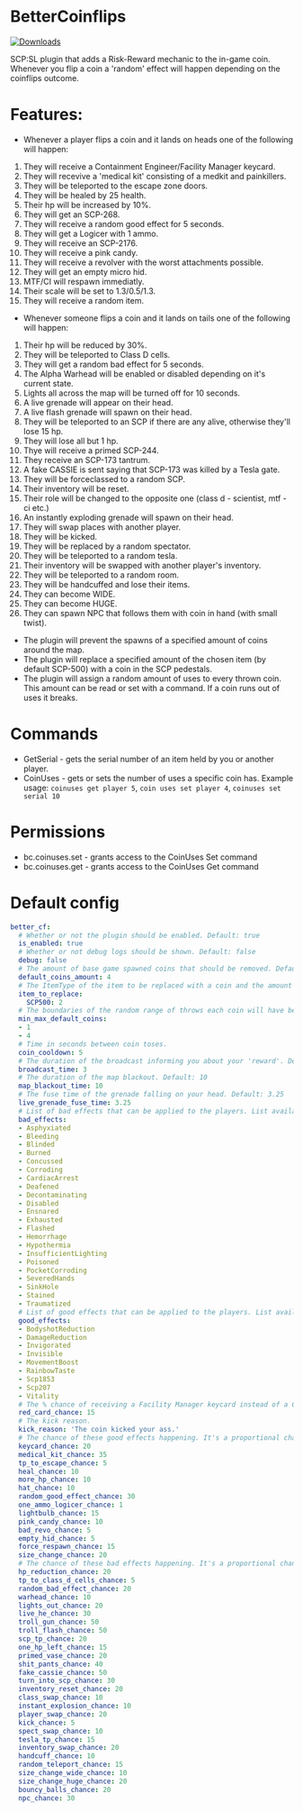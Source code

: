 # BetterCoinflips
<a href="https://github.com/Mikihero/BetterCoinflips/releases"><img src="https://img.shields.io/github/downloads/Mikihero/BetterCoinflips/total?label=Downloads" alt="Downloads"></a>  
  
SCP:SL plugin that adds a Risk-Reward mechanic to the in-game coin. Whenever you flip a coin a 'random' effect will happen depending on the coinflips outcome.

# Features:

- Whenever a player flips a coin and it lands on heads one of the following will happen:  
 1. They will receive a Containment Engineer/Facility Manager keycard.  
 2. They will recevive a 'medical kit' consisting of a medkit and painkillers.
 3. They will be teleported to the escape zone doors.  
 4. They will be healed by 25 health.
 5. Their hp will be increased by 10%.
 6. They will get an SCP-268.
 7. They will receive a random good effect for 5 seconds.
 8. They will get a Logicer with 1 ammo.  
 9. They will receive an SCP-2176. 
 10. They will receive a pink candy. 
 11. They will receive a revolver with the worst attachments possible. 
 12. They will get an empty micro hid.
 13. MTF/CI will respawn immediatly.
 14. Their scale will be set to 1.3/0.5/1.3.
 15. They will receive a random item.

- Whenever someone flips a coin and it lands on tails one of the following will happen:  
 1. Their hp will be reduced by 30%.  
 2. They will be teleported to Class D cells.  
 3. They will get a random bad effect for 5 seconds.  
 4. The Alpha Warhead will be enabled or disabled depending on it's current state.  
 5. Lights all across the map will be turned off for 10 seconds.  
 6. A live grenade will appear on their head.
 7. A live flash grenade will spawn on their head.
 8. They will be teleported to an SCP if there are any alive, otherwise they'll lose 15 hp.
 9. They will lose all but 1 hp.
 10. Thye will receive a primed SCP-244.
 11. They receive an SCP-173 tantrum.
 12. A fake CASSIE is sent saying that SCP-173 was killed by a Tesla gate.
 13. They will be forceclassed to a random SCP.
 14. Their inventory will be reset.
 15. Their role will be changed to the opposite one (class d - scientist, mtf - ci etc.)
 16. An instantly exploding grenade will spawn on their head.
 17. They will swap places with another player.
 18. They will be kicked.
 19. They will be replaced by a random spectator.
 20. They will be teleported to a random tesla.
 21. Their inventory will be swapped with another player's inventory.
 22. They will be teleported to a random room.
 23. They will be handcuffed and lose their items.
 24. They can become WIDE.
 25. They can become HUGE.
 26. They can spawn NPC that follows them with coin in hand (with small twist).

- The plugin will prevent the spawns of a specified amount of coins around the map.
- The plugin will replace a specified amount of the chosen item (by default SCP-500) with a coin in the SCP pedestals.
- The plugin will assign a random amount of uses to every thrown coin. This amount can be read or set with a command. If a coin runs out of uses it breaks.

# Commands

- GetSerial - gets the serial number of an item held by you or another player.
- CoinUses - gets or sets the number of uses a specific coin has. Example usage: `coinuses get player 5`, `coin uses set player 4`, `coinuses set serial 10` 

# Permissions

- bc.coinuses.set - grants access to the CoinUses Set command
- bc.coinuses.get - grants access to the CoinUses Get command

# Default config

```yaml
better_cf:
  # Whether or not the plugin should be enabled. Default: true
  is_enabled: true
  # Whether or not debug logs should be shown. Default: false
  debug: false
  # The amount of base game spawned coins that should be removed. Default: 4
  default_coins_amount: 4
  # The ItemType of the item to be replaced with a coin and the amount to be replaced, the item is supposed to be something found in SCP pedestals.
  item_to_replace:
    SCP500: 2
  # The boundaries of the random range of throws each coin will have before it breaks. The upper bound is exclusive.
  min_max_default_coins:
  - 1
  - 4
  # Time in seconds between coin toses.
  coin_cooldown: 5
  # The duration of the broadcast informing you about your 'reward'. Default: 3
  broadcast_time: 3
  # The duration of the map blackout. Default: 10
  map_blackout_time: 10
  # The fuse time of the grenade falling on your head. Default: 3.25
  live_grenade_fuse_time: 3.25
  # List of bad effects that can be applied to the players. List available at: https://exiled-team.github.io/EXILED/api/Exiled.API.Enums.EffectType.html
  bad_effects:
  - Asphyxiated
  - Bleeding
  - Blinded
  - Burned
  - Concussed
  - Corroding
  - CardiacArrest
  - Deafened
  - Decontaminating
  - Disabled
  - Ensnared
  - Exhausted
  - Flashed
  - Hemorrhage
  - Hypothermia
  - InsufficientLighting
  - Poisoned
  - PocketCorroding
  - SeveredHands
  - SinkHole
  - Stained
  - Traumatized
  # List of good effects that can be applied to the players. List available at: https://exiled-team.github.io/EXILED/api/Exiled.API.Enums.EffectType.html
  good_effects:
  - BodyshotReduction
  - DamageReduction
  - Invigorated
  - Invisible
  - MovementBoost
  - RainbowTaste
  - Scp1853
  - Scp207
  - Vitality
  # The % chance of receiving a Facility Manager keycard instead of a Containment Engineer one.
  red_card_chance: 15
  # The kick reason.
  kick_reason: 'The coin kicked your ass.'
  # The chance of these good effects happening. It's a proportional chance not a % chance.
  keycard_chance: 20
  medical_kit_chance: 35
  tp_to_escape_chance: 5
  heal_chance: 10
  more_hp_chance: 10
  hat_chance: 10
  random_good_effect_chance: 30
  one_ammo_logicer_chance: 1
  lightbulb_chance: 15
  pink_candy_chance: 10
  bad_revo_chance: 5
  empty_hid_chance: 5
  force_respawn_chance: 15
  size_change_chance: 20
  # The chance of these bad effects happening. It's a proportional chance not a % chance.
  hp_reduction_chance: 20
  tp_to_class_d_cells_chance: 5
  random_bad_effect_chance: 20
  warhead_chance: 10
  lights_out_chance: 20
  live_he_chance: 30
  troll_gun_chance: 50
  troll_flash_chance: 50
  scp_tp_chance: 20
  one_hp_left_chance: 15
  primed_vase_chance: 20
  shit_pants_chance: 40
  fake_cassie_chance: 50
  turn_into_scp_chance: 30
  inventory_reset_chance: 20
  class_swap_chance: 10
  instant_explosion_chance: 10
  player_swap_chance: 20
  kick_chance: 5
  spect_swap_chance: 10
  tesla_tp_chance: 15
  inventory_swap_chance: 20
  handcuff_chance: 10
  random_teleport_chance: 15
  size_change_wide_chance: 10
  size_change_huge_chance: 20
  bouncy_balls_chance: 20
  npc_chance: 30
```
